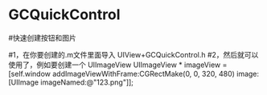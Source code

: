# GCQuickControl
#快速创建按钮和图片

#1，在你要创建的.m文件里面导入 UIView+GCQuickControl.h
#2，然后就可以使用了，例如要创建一个  UIImageView 
  UIImageView * imageView = [self.window addImageViewWithFrame:CGRectMake(0, 0, 320, 480) image:[UIImage imageNamed:@"123.png"]];

